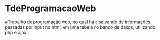 # TdeProgramacaoWeb

#Trabalho de programação web, no qual há o salvando de informações, passadas por input no html,
em uma tabela no banco de dados, utilizando php e ajax.
